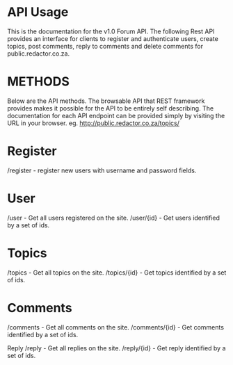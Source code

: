 API Usage
==========
This is the documentation for the v1.0 Forum API. The following Rest API provides an interface for clients to register and authenticate users, create topics, post comments, reply to comments and delete comments for public.redactor.co.za.

METHODS
=======

Below are the API methods. The browsable API that REST framework provides makes it possible for the API to be entirely self describing. The documentation for each API endpoint can be provided simply by visiting the URL in your browser. eg. http://public.redactor.co.za/topics/

Register
=========
/register - register new users with username and password fields.

User
=====
/user - Get all users registered on the site.
/user/{id} - Get users identified by a set of ids.

Topics
======
/topics - Get all topics on the site.
/topics/{id} - Get topics identified by a set of ids.

Comments
=========
/comments - Get all comments on the site.
/comments/{id} - Get comments identified by a set of ids.

Reply
/reply - Get all replies on the site.
/reply/{id} - Get reply identified by a set of ids.
